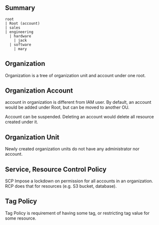 ## Summary

```
root
| Root (account)
| sales
| engineering
  | hardware
    | jack
  | software
    | mary
```

## Organization

Organization is a tree of organization unit and account under one root.

## Organization Account

account in organization is different from IAM user. By default, an account would be added under Root, but can be moved to another OU.

Account can be suspended. Deleting an account would delete all resource created under it.

## Organization Unit

Newly created organization units do not have any administrator nor account.

## Service, Resource Control Policy

SCP Impose a lockdown on permission for all accounts in an organization.
RCP does that for resources (e.g. S3 bucket, database).

## Tag Policy

Tag Policy is requirement of having some tag, or restricting tag value for some resource.
